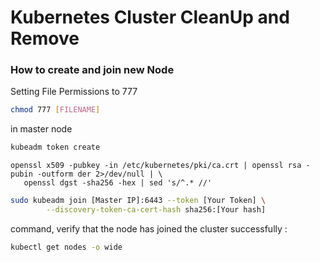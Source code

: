 # Kubernetes Cluster CleanUp and Remove 

### How to create and join new Node 
Setting File Permissions to 777  
```bash
chmod 777 [FILENAME]
```
in master node
```bash 
kubeadm token create 
```
```bah
openssl x509 -pubkey -in /etc/kubernetes/pki/ca.crt | openssl rsa -pubin -outform der 2>/dev/null | \
   openssl dgst -sha256 -hex | sed 's/^.* //'
``` 
```bash 
sudo kubeadm join [Master IP]:6443 --token [Your Token] \
        --discovery-token-ca-cert-hash sha256:[Your hash] 
``` 

 command, verify that the node has joined the cluster successfully : 
 ```bash
kubectl get nodes -o wide
```
